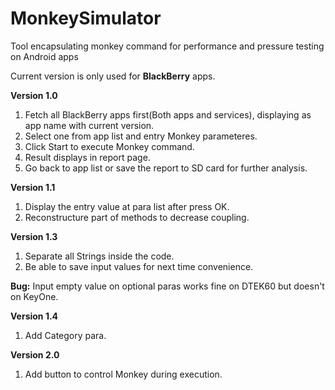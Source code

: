 # MonkeySimulator
Tool encapsulating monkey command for performance and pressure testing on Android apps

Current version is only used for **BlackBerry** apps.

**Version 1.0**

1. Fetch all BlackBerry apps first(Both apps and services), displaying as app name with current version.
2. Select one from app list and entry Monkey parameteres.
3. Click Start to execute Monkey command.
4. Result displays in report page.
5. Go back to app list or save the report to SD card for further analysis.


**Version 1.1**

1. Display the entry value at para list after press OK.
2. Reconstructure part of methods to decrease coupling.
  
**Version 1.3**


1. Separate all Strings inside the code.
2. Be able to save input values for next time convenience.

**Bug:**
    Input empty value on optional paras works fine on DTEK60 but doesn't on KeyOne. 
    
**Version 1.4**

1. Add Category para.

**Version 2.0**

1. Add button to control Monkey during execution.
